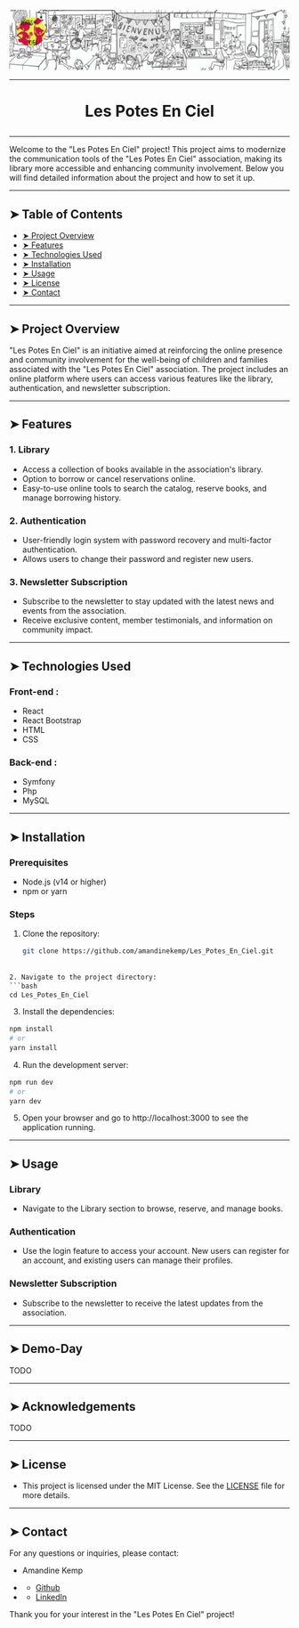 <p align="center">
    <img [Les Potes En Ciel] src="https://github.com/amandinekemp/Les_Potes_En_Ciel/blob/main/banner_lpec.png">
</p>

----------

# <p align="center">Les Potes En Ciel</p>

----------

Welcome to the "Les Potes En Ciel" project! This project aims to modernize the communication tools of the "Les Potes En Ciel" association, making its library more accessible and enhancing community involvement. Below you will find detailed information about the project and how to set it up.

----------

## ➤ Table of Contents

- [➤ Project Overview](#project-overview)
- [➤ Features](#features)
- [➤ Technologies Used](#technologies-used)
- [➤ Installation](#installation)
- [➤ Usage](#usage)
- [➤ License](#license)
- [➤ Contact](#contact)

----------

## ➤ Project Overview

"Les Potes En Ciel" is an initiative aimed at reinforcing the online presence and community involvement for the well-being of children and families associated with the "Les Potes En Ciel" association. The project includes an online platform where users can access various features like the library, authentication, and newsletter subscription.

----------

## ➤ Features

### 1. Library
- Access a collection of books available in the association's library.
- Option to borrow or cancel reservations online.
- Easy-to-use online tools to search the catalog, reserve books, and manage borrowing history.

### 2. Authentication
- User-friendly login system with password recovery and multi-factor authentication.
- Allows users to change their password and register new users.

### 3. Newsletter Subscription
- Subscribe to the newsletter to stay updated with the latest news and events from the association.
- Receive exclusive content, member testimonials, and information on community impact.

----------

## ➤ Technologies Used

### Front-end :

- React
- React Bootstrap
- HTML
- CSS

### Back-end :

- Symfony
- Php
- MySQL

----------

## ➤ Installation

### Prerequisites

- Node.js (v14 or higher)
- npm or yarn

### Steps

1. Clone the repository:
   ```bash
   git clone https://github.com/amandinekemp/Les_Potes_En_Ciel.git
  ```

2. Navigate to the project directory:
  ```bash
  cd Les_Potes_En_Ciel
  ```

3. Install the dependencies:
  ```bash
  npm install
  # or
  yarn install
  ```

4. Run the development server:
  ```bash
  npm run dev
  # or
  yarn dev
  ```

5. Open your browser and go to http://localhost:3000 to see the application running.

----------

## ➤ Usage

### Library

* Navigate to the Library section to browse, reserve, and manage books.

### Authentication

* Use the login feature to access your account. New users can register for an account, and existing users can manage their profiles.

### Newsletter Subscription

* Subscribe to the newsletter to receive the latest updates from the association.

----------
## ➤ Demo-Day

TODO

----------
## ➤ Acknowledgements

TODO

----------


## ➤ License

* This project is licensed under the MIT License. See the [LICENSE](TODO) file for more details.

----------

## ➤ Contact

For any questions or inquiries, please contact:

* Amandine Kemp

 * - [Github](https://github.com/amandinekemp)
 * - [LinkedIn](https://www.linkedin.com/in/amandinekemp/)

 Thank you for your interest in the "Les Potes En Ciel" project!

